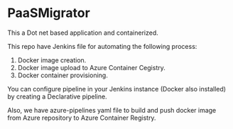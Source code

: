 # PaaSMigrator

This a Dot net based application and containerized.

This repo have Jenkins file for automating the following process:

1. Docker image creation.
2. Docker image upload to Azure Container Cegistry.
3. Docker container provisioning.

You can configure pipeline in your Jenkins instance (Docker also installed) by creating a Declarative pipeline.

Also, we have azure-pipelines yaml file to build and push docker image from Azure repository to Azure Container Registry.




